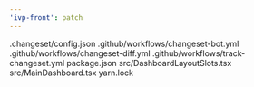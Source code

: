 ```yaml
---
'ivp-front': patch
---
```


.changeset/config.json
.github/workflows/changeset-bot.yml
.github/workflows/changeset-diff.yml
.github/workflows/track-changeset.yml
package.json
src/DashboardLayoutSlots.tsx
src/MainDashboard.tsx
yarn.lock
